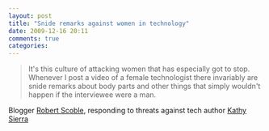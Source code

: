 ```yaml
---
layout: post
title: "Snide remarks against women in technology"
date: 2009-12-16 20:11
comments: true
categories: 
---
```


> It's this culture of attacking women that has especially got to stop. Whenever I post a video of a female technologist there invariably are snide remarks about body parts and other things that simply wouldn't happen if the interviewee were a man.
  
Blogger [Robert Scoble](http://en.wikipedia.org/wiki/Robert_Scoble), responding to threats against tech author [Kathy Sierra](http://en.wikipedia.org/wiki/Kathy_Sierra)